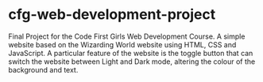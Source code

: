 # cfg-web-development-project
Final Project for the Code First Girls Web Development Course.
A simple website based on the Wizarding World website using HTML, CSS and JavaScript.
A particular feature of the website is the toggle button that can switch the website between Light and 
Dark mode, altering the colour of the background and text.
